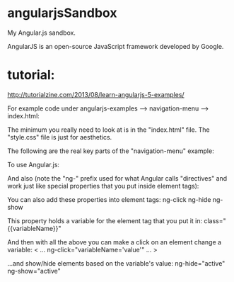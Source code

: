 # angularjsSandbox
My Angular.js sandbox.

AngularJS is an open-source JavaScript framework developed by Google.

# tutorial:
http://tutorialzine.com/2013/08/learn-angularjs-5-examples/

For example code under angularjs-examples --> navigation-menu --> index.html:

The minimum you really need to look at is in the "index.html" file.  The "style.css" file is just for aesthetics.

The following are the real key parts of the "navigation-menu" example:

To use Angular.js:
    <script src="https://ajax.googleapis.com/ajax/libs/angularjs/1.0.7/angular.min.js"></script>

And also (note the "ng-" prefix used for what Angular calls "directives" and work just like special properties that you put inside element tags):
    <body ng-app>

You can also add these properties into element tags:
    ng-click
    ng-hide
    ng-show

This property holds a variable for the element tag that you put it in:
    class="{{variableName}}"

And then with all the above you can make a click on an element change a variable:
    < ... ng-click="variableName='value'" ... >

...and show/hide elements based on the variable's value:
    ng-hide="active"
    ng-show="active"